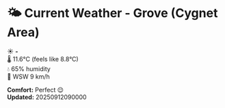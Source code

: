 # 🌤️ Current Weather - Grove (Cygnet Area)

☀️ **-**  
🌡️ 11.6°C (feels like 8.8°C)  
💧 65% humidity  
💨 WSW 9 km/h  

**Comfort:** Perfect 😌  
**Updated:** 20250912090000
